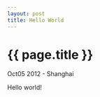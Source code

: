 ```yaml
---
layout: post
title: Hello World
---
```


{{ page.title }}
================

<p class="meta">Oct05 2012 - Shanghai</p>
Hello world!
